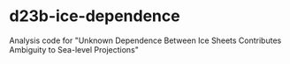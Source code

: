 # d23b-ice-dependence
Analysis code for "Unknown Dependence Between Ice Sheets Contributes Ambiguity to Sea-level Projections"
